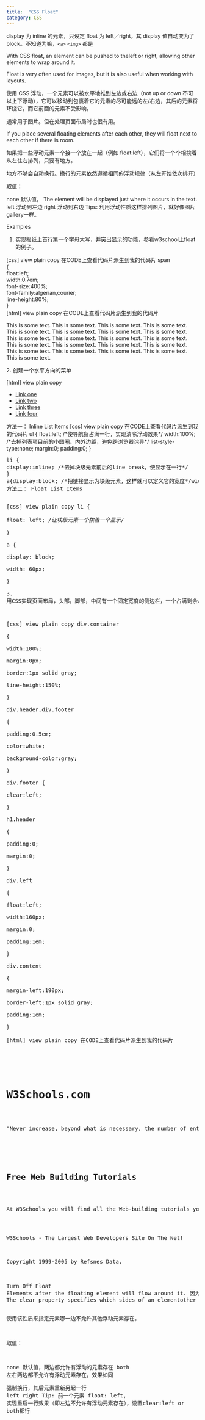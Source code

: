 ```yaml
---
title:  "CSS Float"
category: CSS
---
```

display 为 inline 的元素，只设定 float 为 left／right，其 display 值自动变为了 block。不知道为嘛，`<a>` `<img>` 都是

With CSS float, an element can be pushed to theleft or right, allowing other elements to wrap around it.

Float is very often used for images, but it is also useful when working with layouts.

使用 CSS 浮动，一个元素可以被水平地推到左边或右边（not up or down 不可以上下浮动），它可以移动到包裹着它的元素的尽可能远的左/右边，其后的元素将环绕它，而它前面的元素不受影响。

通常用于图片。但在处理页面布局时也很有用。

If you place several floating elements after each other, they will float next to each other if there is room.

如果把一些浮动元素一个接一个放在一起（例如 float:left），它们将一个个相挨着从左往右排列，只要有地方。

地方不够会自动换行。换行的元素依然遵循相同的浮动规律（从左开始依次排开）

取值：

none 默认值， The element will be displayed just where it occurs in the text.
left 浮动到左边
right 浮动到右边
Tips: 利用浮动性质这样排列图片，就好像图片gallery一样。

Examples
1. 实现报纸上首行第一个字母大写，并突出显示的功能，参看w3school上float的例子。

[css] view plain copy 在CODE上查看代码片派生到我的代码片
span  
{  
float:left;  
width:0.7em;  
font-size:400%;  
font-family:algerian,courier;  
line-height:80%;  
}  
[html] view plain copy 在CODE上查看代码片派生到我的代码片
<p>  
<span>T</span>his is some text.  
This is some text. This is some text.  
This is some text. This is some text. This is some text.  
This is some text. This is some text. This is some text.  
This is some text. This is some text. This is some text.  
This is some text. This is some text. This is some text.  
This is some text. This is some text. This is some text.  
This is some text. This is some text. This is some text.  
</p>  
2. 创建一个水平方向的菜单

[html] view plain copy
<ul>  
<li><a href="#">Link one</a></li>  
<li><a href="#">Link two</a></li>  
<li><a href="#">Link three</a></li>  
<li><a href="#">Link four</a></li>  
</ul>  
方法一： Inline List Items
[css] view plain copy 在CODE上查看代码片派生到我的代码片
ul  
{  
float:left;   
/*使导航条占满一行，实现清除浮动效果*/  
width:100%;  
/*去掉列表项目前的小圆圈、内外边距，避免跨浏览器诧异*/  
list-style-type:none;  
margin:0;  
padding:0;  
}  
<pre name="code" class="css">li {  
display:inline; /*去掉块级元素前后的line break，使显示在一行*/  
}  
a{display:block; /*把链接显示为块级元素，这样就可以定义它的宽度*/width:60px;text-decoration:none;color:white;background-color:purple;padding:0.2em 0.6em;border-right:1px solid white;}a:hover {background-color:#ff3300;}
方法二： Float List Items

[css] view plain copy
li {  
float: left; /*让块级元素一个挨着一个显示*/  
}  
a {  
display: block;  
width: 60px;  
}  
3. 用CSS实现页面布局，头部，脚部，中间有一个固定宽度的侧边栏，一个占满剩余width的主要内容区域。

[css] view plain copy
div.container  
{  
width:100%;  
margin:0px;  
border:1px solid gray;  
line-height:150%;  
}  
div.header,div.footer  
{  
padding:0.5em;  
color:white;  
background-color:gray;  
}  
div.footer {  
clear:left;  
}  
h1.header  
{  
padding:0;  
margin:0;  
}  
div.left  
{  
float:left;  
width:160px;  
margin:0;  
padding:1em;  
}  
div.content  
{  
margin-left:190px;  
border-left:1px solid gray;  
padding:1em;  
}  
[html] view plain copy 在CODE上查看代码片派生到我的代码片
<body>  
<div class="container">  
<span style="white-space:pre">    </span><div class="header"><h1 class="header">W3Schools.com</h1></div>  
<span style="white-space:pre">    </span><div class="left"><p>"Never increase, beyond what is necessary, the number of entities required to explain anything." William of Ockham (1285-1349)</p></div>  
<span style="white-space:pre">    </span><div class="content">  
<span style="white-space:pre">        </span><h2>Free Web Building Tutorials</h2>  
<span style="white-space:pre">        </span><p>At W3Schools you will find all the Web-building tutorials you need,from basic HTML and XHTML to advanced XML, XSL, Multimedia and WAP.</p>  
<span style="white-space:pre">        </span><p>W3Schools - The Largest Web Developers Site On The Net!</p></div>  
<span style="white-space:pre">    </span><div class="footer">Copyright 1999-2005 by Refsnes Data.</div>  
</div>  
</body>  
Turn Off Float
Elements after the floating element will flow around it. 因为跟随在浮动元素后面的元素将环绕它，使用 clear 性质来避免不想要这种情况的发生。
The clear property specifies which sides of an elementother floating elements are not allowed.

使用该性质来指定元素哪一边不允许其他浮动元素存在。

取值：

none 默认值，两边都允许有浮动的元素存在
both 左右两边都不允许有浮动元素存在，效果如同<div>强制换行，其后元素重新另起一行
left
right
Tip: 前一个元素 float: left, 实现重启一行效果（即左边不允许有浮动元素存在），设置clear:left or both都行

